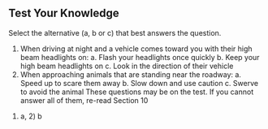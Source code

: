 ## Test Your Knowledge
Select the alternative (a, b or c) that best answers the question.
1. When driving at night and a vehicle comes toward you with their high beam headlights on:
a. Flash your headlights once quickly
b. Keep your high beam headlights on
c. Look in the direction of their vehicle
2. When approaching animals that are standing near the roadway:
a. Speed up to scare them away
b. Slow down and use caution
c. Swerve to avoid the animal
These questions may be on the test. If you cannot answer all of them, re-read Section 10
1) a, 2) b